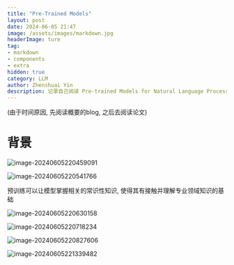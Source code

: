 ```yaml
---
title: "Pre-Trained Models"
layout: post
date: 2024-06-05 21:47
image: /assets/images/markdown.jpg
headerImage: ture
tag:
- markdown
- components
- extra
hidden: true
category: LLM
author: Zhenshuai Yin
description: 记录自己阅读 Pre-trained Models for Natural Language Processing: A Survey及其相关blog的理解
---
```


(由于时间原因, 先阅读概要的blog, 之后去阅读论文)

# 背景

![image-20240605220459091](https://tuchuang-yzs.oss-cn-beijing.aliyuncs.com/image-20240605220459091.png)

![image-20240605220541766](https://tuchuang-yzs.oss-cn-beijing.aliyuncs.com/image-20240605220541766.png)

预训练可以让模型掌握相关的常识性知识, 使得其有接触并理解专业领域知识的基础

![image-20240605220630158](https://tuchuang-yzs.oss-cn-beijing.aliyuncs.com/image-20240605220630158.png)

![image-20240605220718234](https://tuchuang-yzs.oss-cn-beijing.aliyuncs.com/image-20240605220718234.png)

![image-20240605220827606](https://tuchuang-yzs.oss-cn-beijing.aliyuncs.com/image-20240605220827606.png)

![image-20240605221339482](https://tuchuang-yzs.oss-cn-beijing.aliyuncs.com/image-20240605221339482.png)





































































































































